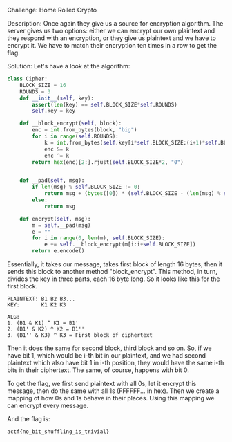 Challenge: Home Rolled Crypto

Description: Once again they give us a source for encryption algorithm. The
server gives us two options: either we can encrypt our own plaintext and they
respond with an encryption, or they give us plaintext and we have to encrypt it.
We have to match their encryption ten times in a row to get the flag.

Solution:
Let's have a look at the algorithm:
```python
class Cipher:
    BLOCK_SIZE = 16
    ROUNDS = 3
    def __init__(self, key):
        assert(len(key) == self.BLOCK_SIZE*self.ROUNDS)
        self.key = key

    def __block_encrypt(self, block):
        enc = int.from_bytes(block, "big")
        for i in range(self.ROUNDS):
            k = int.from_bytes(self.key[i*self.BLOCK_SIZE:(i+1)*self.BLOCK_SIZE], "big")
            enc &= k
            enc ^= k
        return hex(enc)[2:].rjust(self.BLOCK_SIZE*2, "0")


    def __pad(self, msg):
        if len(msg) % self.BLOCK_SIZE != 0:
            return msg + (bytes([0]) * (self.BLOCK_SIZE - (len(msg) % self.BLOCK_SIZE)))
        else:
            return msg

    def encrypt(self, msg):
        m = self.__pad(msg)
        e = ""
        for i in range(0, len(m), self.BLOCK_SIZE):
            e += self.__block_encrypt(m[i:i+self.BLOCK_SIZE])
        return e.encode()
```
Essentially, it takes our message, takes first block of length 16 bytes, then it
sends this block to another method "block_encrypt". This method, in turn,
divides the key in three parts, each 16 byte long. So it looks like this for the
first block.
```
PLAINTEXT: B1 B2 B3...
KEY:       K1 K2 K3

ALG:
1. (B1 & K1) ^ K1 = B1'
2. (B1' & K2) ^ K2 = B1''
3. (B1'' & K3) ^ K3 = First block of ciphertext
```
Then it does the same for second block, third block and so on.
So, if we have bit 1, which would be i-th bit in our plaintext, and we had
second plaintext which also have bit 1 in i-th position, they would have the
same i-th bits in their ciphertext. The same, of course, happens with bit 0.

To get the flag, we first send plaintext with all 0s, let it encrypt this
message, then do the same with all 1s (FFFFFF... in hex). Then we create a
mapping of how 0s and 1s behave in their places. Using this mapping we can
encrypt every message.

And the flag is:
```
actf{no_bit_shuffling_is_trivial}
```
